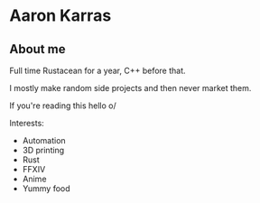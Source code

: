 # Aaron Karras
## About me

Full time Rustacean for a year, C++ before that.

I mostly make random side projects and then never market them. 

If you're reading this hello o/

Interests:
* Automation
* 3D printing
* Rust
* FFXIV
* Anime
* Yummy food
